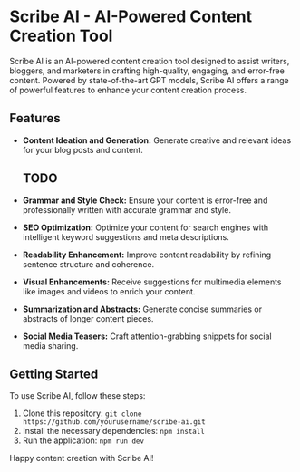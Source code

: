 # Scribe AI - AI-Powered Content Creation Tool

Scribe AI is an AI-powered content creation tool designed to assist writers, bloggers, and marketers in crafting high-quality, engaging, and error-free content. Powered by state-of-the-art GPT models, Scribe AI offers a range of powerful features to enhance your content creation process.

## Features

- **Content Ideation and Generation:** Generate creative and relevant ideas for your blog posts and content.
  ## TODO
  
- **Grammar and Style Check:** Ensure your content is error-free and professionally written with accurate grammar and style.
- **SEO Optimization:** Optimize your content for search engines with intelligent keyword suggestions and meta descriptions.
- **Readability Enhancement:** Improve content readability by refining sentence structure and coherence.
- **Visual Enhancements:** Receive suggestions for multimedia elements like images and videos to enrich your content.
- **Summarization and Abstracts:** Generate concise summaries or abstracts of longer content pieces.
- **Social Media Teasers:** Craft attention-grabbing snippets for social media sharing.

## Getting Started

To use Scribe AI, follow these steps:

1. Clone this repository: `git clone https://github.com/yourusername/scribe-ai.git`
2. Install the necessary dependencies: `npm install`
3. Run the application: `npm run dev`

Happy content creation with Scribe AI!
